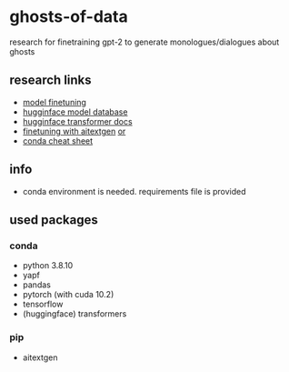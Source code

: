 # ghosts-of-data

research for finetraining gpt-2 to generate monologues/dialogues about ghosts

## research links

- [model finetuning](https://www.philschmid.de/fine-tune-a-non-english-gpt-2-model-with-huggingface)
- [hugginface model database](https://huggingface.co/models)
- [hugginface transformer docs](https://huggingface.co/transformers/)
- [finetuning with aitextgen](https://github.com/minimaxir/aitextgen) [or](https://docs.aitextgen.io/)
- [conda cheat sheet](https://docs.conda.io/projects/conda/en/4.6.0/_downloads/52a95608c49671267e40c689e0bc00ca/conda-cheatsheet.pdf)

## info

- conda environment is needed. requirements file is provided

## used packages

### conda
- python 3.8.10
- yapf
- pandas
- pytorch (with cuda 10.2)
- tensorflow
- (huggingface) transformers


### pip
- aitextgen